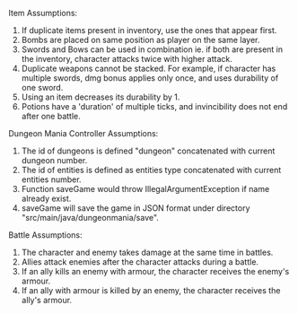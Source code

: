 Item Assumptions:
1. If duplicate items present in inventory, use the ones that appear first.
2. Bombs are placed on same position as player on the same layer.
3. Swords and Bows can be used in combination ie. if both are present in the inventory, character attacks twice with higher attack.
4. Duplicate weapons cannot be stacked. For example, if character has multiple swords, dmg bonus applies only once, and uses
   durability of one sword.
5. Using an item decreases its durability by 1.
6. Potions have a 'duration' of multiple ticks, and invincibility does not end after one battle.

Dungeon Mania Controller Assumptions:
1. The id of dungeons is defined "dungeon" concatenated with current dungeon number.
2. The id of entities is defined as entities type concatenated with current entities number.
3. Function saveGame would throw IllegalArgumentException if name already exist.
4. saveGame will save the game in JSON format under directory "src/main/java/dungeonmania/save".

Battle Assumptions:
1. The character and enemy takes damage at the same time in battles.
2. Allies attack enemies after the character attacks during a battle.
3. If an ally kills an enemy with armour, the character receives the enemy's armour.
4. If an ally with armour is killed by an enemy, the character receives the ally's armour.
